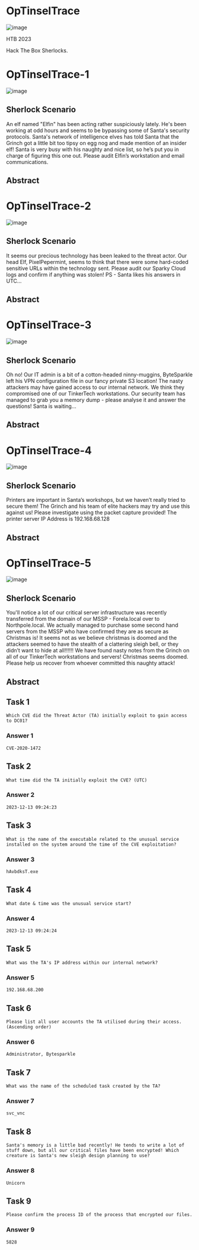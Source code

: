 # OpTinselTrace

![image](https://github.com/dbissell6/PWN_Practice/assets/50979196/387100e3-e261-4b9a-bb8c-4454ec3166c8)


HTB 2023

Hack The Box Sherlocks. 

# OpTinselTrace-1

![image](https://github.com/dbissell6/PWN_Practice/assets/50979196/dd66259c-9c36-413e-a3dc-150c50e8b2ff)


## Sherlock Scenario

An elf named "Elfin" has been acting rather suspiciously lately. He's been working at odd hours and seems to be bypassing some of Santa's security protocols. Santa's network of intelligence elves has told Santa that the Grinch got a little bit too tipsy on egg nog and made mention of an insider elf! Santa is very busy with his naughty and nice list, so he’s put you in charge of figuring this one out. Please audit Elfin’s workstation and email communications.

## Abstract

# OpTinselTrace-2

![image](https://github.com/dbissell6/PWN_Practice/assets/50979196/130ef1be-1cf8-4269-923d-f4c53f2c4c5f)


## Sherlock Scenario

It seems our precious technology has been leaked to the threat actor. Our head Elf, PixelPepermint, seems to think that there were some hard-coded sensitive URLs within the technology sent. Please audit our Sparky Cloud logs and confirm if anything was stolen! PS - Santa likes his answers in UTC...

## Abstract

# OpTinselTrace-3

![image](https://github.com/dbissell6/PWN_Practice/assets/50979196/271c475d-d7b2-4c1c-833c-7c186fcb65e3)


## Sherlock Scenario

Oh no! Our IT admin is a bit of a cotton-headed ninny-muggins, ByteSparkle left his VPN configuration file in our fancy private S3 location! The nasty attackers may have gained access to our internal network. We think they compromised one of our TinkerTech workstations. Our security team has managed to grab you a memory dump - please analyse it and answer the questions! Santa is waiting…

## Abstract


# OpTinselTrace-4

![image](https://github.com/dbissell6/PWN_Practice/assets/50979196/0dd0e014-56c4-42b3-a789-de449ea32f48)


## Sherlock Scenario

Printers are important in Santa’s workshops, but we haven’t really tried to secure them! The Grinch and his team of elite hackers may try and use this against us! Please investigate using the packet capture provided! The printer server IP Address is 192.168.68.128

## Abstract


# OpTinselTrace-5

![image](https://github.com/dbissell6/PWN_Practice/assets/50979196/ae00e4a4-c646-40d6-a300-3837fcade3b5)

## Sherlock Scenario

You'll notice a lot of our critical server infrastructure was recently transferred from the domain of our MSSP - Forela.local over to Northpole.local. We actually managed to purchase some second hand servers from the MSSP who have confirmed they are as secure as Christmas is! It seems not as we believe christmas is doomed and the attackers seemed to have the stealth of a clattering sleigh bell, or they didn’t want to hide at all!!!!!! We have found nasty notes from the Grinch on all of our TinkerTech workstations and servers! Christmas seems doomed. Please help us recover from whoever committed this naughty attack!

## Abstract



## Task 1
`Which CVE did the Threat Actor (TA) initially exploit to gain access to DC01?`

### Answer 1
`CVE-2020-1472`

## Task 2
`What time did the TA initially exploit the CVE? (UTC)`

### Answer 2
`2023-12-13 09:24:23`

## Task 3
`What is the name of the executable related to the unusual service installed on the system around the time of the CVE exploitation?`

### Answer 3

`hAvbdksT.exe`

## Task 4 
`What date & time was the unusual service start?`

### Answer 4

`2023-12-13 09:24:24`

## Task 5
`What was the TA's IP address within our internal network?`

### Answer 5

`192.168.68.200`

## Task 6
`Please list all user accounts the TA utilised during their access. (Ascending order)`

### Answer 6

`Administrator, Bytesparkle`

## Task 7
`What was the name of the scheduled task created by the TA?`

### Answer 7

`svc_vnc`

## Task 8
`Santa's memory is a little bad recently! He tends to write a lot of stuff down, but all our critical files have been encrypted! Which creature is Santa's new sleigh design planning to use?`

### Answer 8

`Unicorn`

## Task 9
`Please confirm the process ID of the process that encrypted our files.`

### Answer 9

`5828`


